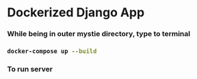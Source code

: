# Dockerized Django App
<h3> While being in outer mystie directory, type to terminal<h3>

```bash
docker-compose up --build
```

<h3>To run server<h3>
